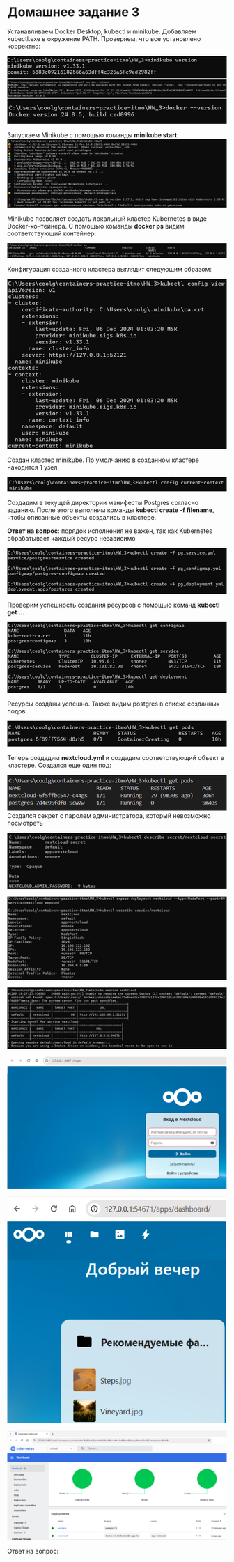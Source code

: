 # Домашнее задание 3

Устанавливаем Docker Desktop, kubectl и minikube. Добавляем kubectl.exe в окружение PATH. Проверяем, что все установлено корректно:

![alt text](image-2.png)
![alt text](image-3.png)
![alt text](image-4.png)


Запускаем Minikube c помощью команды **minikube start**. 
![alt text](image.png)

Minikube позволяет создать локальный кластер Kubernetes в виде Docker-контейнера. С помощью команды **docker ps** видим соответствующий контейнер:

![alt text](image-1.png)

Конфигурация созданного кластера выглядит следующим образом:

![alt text](image-5.png)

Создан кластер minikube. По умолчанию в созданном кластере находится 1 узел.

![alt text](image-6.png)

Создадим в текущей директории манифесты Postgres согласно заданию. После этого выполним команды **kubectl create -f filename**, чтобы описанные объекты создались в кластере. 

**Ответ на вопрос**: порядок исполнения не важен, так как Kubernetes обрабатывает каждый ресурс независимо

![alt text](image-7.png)

Проверим успешность создания ресурсов с помощью команд **kubectl get ...**

![alt text](image-8.png)

Ресурсы созданы успешно. Также видим postgres в списке созданных подов:

![alt text](image-9.png)

Теперь создадим **nextcloud.yml** и создадим соответствующий объект в кластере. Создался еще один под:

![alt text](image-12.png)
Создался секрет с паролем администратора, который невозможно посмотреть

![alt text](image-10.png)

![alt text](image-13.png)

![alt text](image-14.png)

![alt text](image-15.png)

![alt text](image-16.png)

![alt text](image-17.png)

Ответ на вопрос: 

